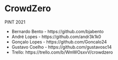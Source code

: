 # CrowdZero
PINT 2021
<ul>
<li>Bernardo Bento - https://github.com/bjabento
<li>André Lopes - https://github.com/andr3k1k0
<li>Gonçalo Lopes - https://github.com/Goncalo24
<li>Gustavo Coelho - https://github.com/gustavosc14
  
  <li>Trello: https://trello.com/b/WmWOsxvV/crowdzero
<ul>

